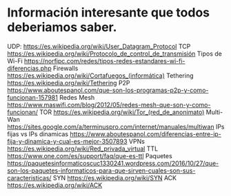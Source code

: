 # Información interesante que todos deberiamos saber.

UDP:
https://es.wikipedia.org/wiki/User_Datagram_Protocol
TCP
https://es.wikipedia.org/wiki/Protocolo_de_control_de_transmisión
Tipos de Wi-Fi
https://norfipc.com/redes/tipos-redes-estandares-wi-fi-diferencias.php
Firewalls
https://es.wikipedia.org/wiki/Cortafuegos_(informática)
Tethering
https://es.wikipedia.org/wiki/Tethering
P2P
https://www.aboutespanol.com/que-son-los-programas-p2p-y-como-funcionan-157981
Redes Mesh
https://www.maswifi.com/blog/2012/05/redes-mesh-que-son-y-como-funcionan/
TOR
https://es.wikipedia.org/wiki/Tor_(red_de_anonimato)
Multi-Wan
https://sites.google.com/a/terminuspro.com/internet/manuales/multiwan
IPs fijas vs IPs dinamicas
https://www.aboutespanol.com/diferencias-entre-ip-fija-y-dinamica-y-cual-es-mejor-3507893
VPNs
https://es.wikipedia.org/wiki/Red_privada_virtual
TTL
https://www.one.com/es/support/faq/que-es-ttl
Paquetes
https://paquetesinformaticoscuc1330241.wordpress.com/2016/10/27/que-son-los-paquetes-informaticos-para-que-sirven-cuales-son-sus-caracteristicas/
SYN
https://es.wikipedia.org/wiki/SYN
ACK
https://es.wikipedia.org/wiki/ACK
